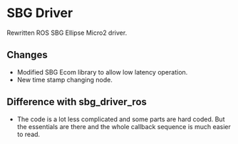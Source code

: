 # SBG Driver
Rewritten ROS SBG Ellipse Micro2 driver.

## Changes
* Modified SBG Ecom library to allow low latency operation.
* New time stamp changing node.

## Difference with sbg_driver_ros
* The code is a lot less complicated and some parts are hard coded. But
the essentials are there and the whole callback sequence is much easier
to read.